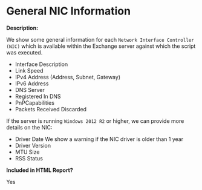 General NIC Information
======

**Description:**

We show some general information for each `Network Interface Controller (NIC)` which is available within the Exchange server against which the script was executed.

- Interface Description
- Link Speed
- IPv4 Address (Address, Subnet, Gateway)
- IPv6 Address
- DNS Server
- Registered In DNS
- PnPCapabilities
- Packets Received Discarded

If the server is running `Windows 2012 R2` or higher, we can provide more details on the NIC:

- Driver Date
We show a warning if the NIC driver is older than 1 year
- Driver Version
- MTU Size
- RSS Status

**Included in HTML Report?**

Yes